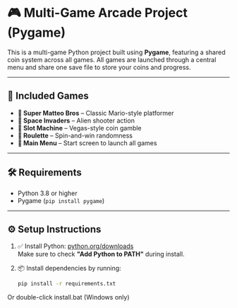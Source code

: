 # 🎮 Multi-Game Arcade Project (Pygame)

This is a multi-game Python project built using **Pygame**, featuring a shared coin system across all games. All games are launched through a central menu and share one save file to store your coins and progress.

---

## 🧩 Included Games

- **🧱 Super Matteo Bros** – Classic Mario-style platformer
- **👾 Space Invaders** – Alien shooter action
- **🎰 Slot Machine** – Vegas-style coin gamble
- **🎲 Roulette** – Spin-and-win randomness
- **🧭 Main Menu** – Start screen to launch all games

---

## 🛠 Requirements

- Python 3.8 or higher  
- Pygame (`pip install pygame`)

---

## ⚙️ Setup Instructions

1. ✅ Install Python: [python.org/downloads](https://www.python.org/downloads)  
   Make sure to check **"Add Python to PATH"** during install.

2. 📦 Install dependencies by running:
   ```bash
   pip install -r requirements.txt
Or double-click install.bat (Windows only)
